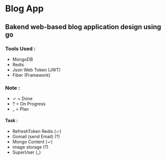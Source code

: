 # Blog App
## Bakend web-based blog application design using go
### Tools Used :
- MongoDB
- Redis
- Json Web Token (JWT)
- Fiber (Framework)

### Note :
- ✓ = Done
- ? = On Progress
- _ = Plan
#### Task : 
- RefreshToken Redis   (✓)
- Gomail (send Email)  (?)
- Mongo Content        (✓)
- image storage        (?) 
- SuperUser            (_)
